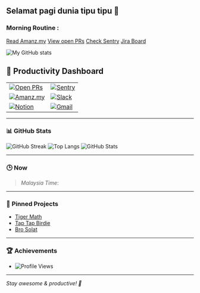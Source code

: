 ## Selamat pagi dunia tipu tipu 👋

### Morning Routine :
[Read Amanz.my](https://amanz.my/)
[View open PRs](https://github.com/pulls?q=is%3Apr+archived%3Afalse+user%3Ayoozrr-shipx+is%3Aopen)
[Check Sentry](https://shipx-24.sentry.io/issues/?project=1205667&statsPeriod=24h)
[Jira Board](https://shipx.atlassian.net/jira/software/projects/TK/boards/1)


![My GitHub stats](https://github-readme-stats.vercel.app/api?username=mohamedariff&show_icons=true)

## 🚀 Productivity Dashboard

|  |  |
|---|---|
| [![Open PRs](https://img.shields.io/github/issues-pr/mohamedariff?label=Open%20PRs&logo=github)](https://github.com/pulls) | [![Sentry](https://img.shields.io/badge/Sentry-Alerts-red?logo=sentry)](https://sentry.io/) |
| [![Amanz.my](https://img.shields.io/badge/Amanz.my-News-blue)](https://amanz.my) | [![Slack](https://img.shields.io/badge/Slack-Chat-green?logo=slack)](https://slack.com/signin) |
| [![Notion](https://img.shields.io/badge/Notion-Notes-black?logo=notion)](https://www.notion.so/) | [![Gmail](https://img.shields.io/badge/Gmail-Email-red?logo=gmail)](https://mail.google.com/) |

---

### 📊 **GitHub Stats**

![GitHub Streak](https://streak-stats.demolab.com?user=mohamedariff&theme=default)
![Top Langs](https://github-readme-stats.vercel.app/api/top-langs/?username=mohamedariff&layout=compact)
![GitHub Stats](https://github-readme-stats.vercel.app/api?username=mohamedariff&show_icons=true)

---

### 🕒 **Now**
> _Malaysia Time_: <!-- You can update this manually or use [shields.io](https://shields.io/) with custom text badges. -->

---

### 🎯 **Pinned Projects**
- [Tiger Math](https://github.com/mohamedariff/tiger-math)
- [Tap Tap Birdie](https://github.com/mohamedariff/tap-tap-birdie)
- [Bro Solat](https://github.com/mohamedariff/bro-solat)

---

### 🏆 **Achievements**
- ![Profile Views](https://komarev.com/ghpvc/?username=mohamedariff)

---

*Stay awesome & productive! 🚀*

<!--
**mohamedariff-SHB/mohamedariff-SHB** is a ✨ _special_ ✨ repository because its `README.md` (this file) appears on your GitHub profile.


